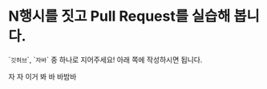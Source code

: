 # N행시를 짓고 Pull Request를 실습해 봅니다.

\``깃허브`\`, \``자바`\` 중 하나로 지어주세요! 아래 쪽에 작성하시면 됩니다. 

자 자 이거 봐
바 바밤바